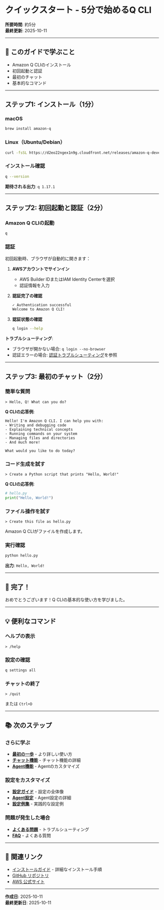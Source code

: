 # クイックスタート - 5分で始めるQ CLI

**所要時間**: 約5分  
**最終更新**: 2025-10-11

---

## 🎯 このガイドで学ぶこと

- Amazon Q CLIのインストール
- 初回起動と認証
- 最初のチャット
- 基本的なコマンド

---

## ステップ1: インストール（1分）

### macOS

```bash
brew install amazon-q
```

### Linux（Ubuntu/Debian）

```bash
curl -fsSL https://d2eo22ngex1n9g.cloudfront.net/releases/amazon-q-developer-cli/latest/install.sh | bash
```

### インストール確認

```bash
q --version
```

**期待される出力**: `q 1.17.1`

---

## ステップ2: 初回起動と認証（2分）

### Amazon Q CLIの起動

```bash
q
```

### 認証

初回起動時、ブラウザが自動的に開きます：

1. **AWSアカウントでサインイン**
   - AWS Builder IDまたはIAM Identity Centerを選択
   - 認証情報を入力

2. **認証完了の確認**
   ```bash
   ✓ Authentication successful
   Welcome to Amazon Q CLI!
   ```

3. **認証状態の確認**
   ```bash
   q login --help
   ```

**トラブルシューティング**:
- ブラウザが開かない場合: `q login --no-browser`
- 認証エラーの場合: [認証トラブルシューティング](../06_troubleshooting/02_common-issues.md#認証関連)を参照

---

## ステップ3: 最初のチャット（2分）

### 簡単な質問

```
> Hello, Q! What can you do?
```

**Q CLIの応答例**:
```
Hello! I'm Amazon Q CLI. I can help you with:
- Writing and debugging code
- Explaining technical concepts
- Running commands on your system
- Managing files and directories
- And much more!

What would you like to do today?
```

### コード生成を試す

```
> Create a Python script that prints "Hello, World!"
```

**Q CLIの応答例**:
```python
# hello.py
print("Hello, World!")
```

### ファイル操作を試す

```
> Create this file as hello.py
```

Amazon Q CLIがファイルを作成します。

### 実行確認

```bash
python hello.py
```

**出力**: `Hello, World!`

---

## 🎉 完了！

おめでとうございます！Q CLIの基本的な使い方を学びました。

---

## 💡 便利なコマンド

### ヘルプの表示

```
> /help
```

### 設定の確認

```bash
q settings all
```

### チャットの終了

```
> /quit
```

または `Ctrl+D`

---

## 📚 次のステップ

### さらに学ぶ

- **[最初の一歩](03_first-steps.md)** - より詳しい使い方
- **[チャット機能](../02_features/01_chat.md)** - チャット機能の詳細
- **[Agent機能](../02_features/02_agents.md)** - Agentのカスタマイズ

### 設定をカスタマイズ

- **[設定ガイド](../03_configuration/01_overview.md)** - 設定の全体像
- **[Agent設定](../03_configuration/04_agent-configuration.md)** - Agent設定の詳細
- **[設定例集](../03_configuration/07_examples.md)** - 実践的な設定例

### 問題が発生した場合

- **[よくある問題](../06_troubleshooting/02_common-issues.md)** - トラブルシューティング
- **[FAQ](../06_troubleshooting/01_faq.md)** - よくある質問

---

## 🔗 関連リンク

- [インストールガイド](01_installation.md) - 詳細なインストール手順
- [GitHub リポジトリ](https://github.com/aws/amazon-q-developer-cli)
- [AWS 公式サイト](https://aws.amazon.com/q/developer/)

---

**作成日**: 2025-10-11  
**最終更新日**: 2025-10-11
